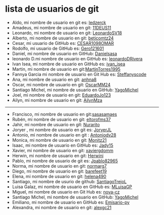 # lista de usuarios de git


- Aldo, mi nombre de usuario en git es: [ledzerck](https://github.com/ledzerck)
- Amadeus, mi nombre de usuario en git: [11DEUS11](https://github.com/11DEUS11)
- Leonardo, mi nombre de usuario en git: [LeonardoSV18](https://github.com/LeonardoSV18)
- Alberto, mi nombre de usuario en git: [beticomtz24](https://github.com/beticomtz24)
- Cesar, mi usuario de GitHub es: [CESAR1098OMAR](https://github.com/CESAR1098OMAR)
- Rodolfo, mi usuario de GitHub es: [Gero121601](https://github.com/Gero121601)
- Daniel, mi nombre de usuario en GitHub: [Danielsasa](https://github.com/Danielsasa)
- leonardo D.mi nombre de usuario en GitHub es: [leonardoDRivera](https://github.com/leonardoDRivera)
- Ivan Isea, mi nombre de usuario en GitHub es: [ivan_isea](https://github.com/ivanisea1983)
- Martin, mi nombre de usuario en git:[MartinTorres1995](https://github.com/MartinTorres1995)
- Fannya Garcia mi nombre de usuario en Git Hub es: [Steffanyscode](https://github.com/Steffanyscode)
- Ana, mi nombre de usuario en git: [anhna8](https://github.com/anhna8)
- Oscar, mi nombre de usuario en git: [OscarMM24](https://github.com/OscarMM24)
- Santiago Michel, mi nombre de usuario en GitHub: [YagoMichel](https://github.com/YagoMichel)
- Joel, mi nombre de usuario en git: [EduardoJo123](https://github.com/EduardoJo123-d)
- Ailyn, mi nombre de usuario en git: [AilynMza](https://github.com/AilynMza)
---
- Francisco, mi nombre de usuario en git:[sasasamaes](https://github.com/sasasamaes)
- Rubén, mi nombre de usuario en git: [eltorofms37](https://github.com/Torofms37)
- Jahir, mi nombre de usuario en git: [Nurarito](https://github.com/Nurarito)
- Joryer , mi nombre de usuario en git es: [JoryerJL](https://github.com/JoryerJL)
- Antonio, mi nombre de usuario en git : [Antoniodv28](https://github.com/Antoniodv28)
- Monica, mi nombre de usuario en git: [Monitz21](https://github.com/Monitz21)
- Isaac, mi nombre de usuario en GitHub es: [Jady15](https://github.com/Jady15)
- Xavier, mi nombre de usuario en git: [xaviergdomm](https://github.com/xaviergdomm)
- Herwin, mi nombre de usuario en git: [Herwini](https://github.com/Herwini)
- Pablo, mi nombre de usuario de git es: [Jpablo82965](https://github.com/Jpablo82965)
- Norma, mi nombre de usuario en git: [normarg7](https://github.com/normarg7)
- Diego, mi nombre de usuario en git: [barefeet19](https://github.com/barefeet19)
- Elena, mi nombre de usuario en git: [helena490](https://github.com/helena490)
- Santiago, mi nombre de usurio de github: [SantiagoTrejoL](https://github.com/SantiagoTrejoL)
- Luisa Galaz, mi nombre de usuario en GitHub es: [MLuisaGP](https://github.com/MLuisaGP)
- Miguel, mi nombre de usuario en Git Hub es: [nova-cz](https://github.com/nova-cz)
- Santiago Michel, mi nombre de usuario en GitHub: [YagoMichel](https://github.com/YagoMichel)
- Emiliano, mi nombre de usuario en GitHub es: [Emisario-py](https://github.com/Emisario-py)
- Alexandra, mi nombre de usuario en git: [alexgc21](https://github.com/alexgc21)

